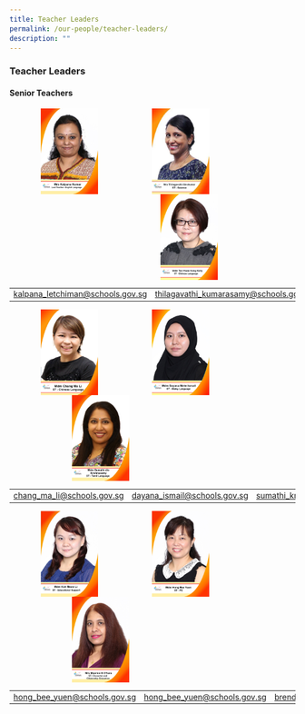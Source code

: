 ```yaml
---
title: Teacher Leaders
permalink: /our-people/teacher-leaders/
description: ""
---
```



### **Teacher Leaders**
#### **Senior Teachers**

<img src="/images/tcherldr1.jpg" style="width:20%;margin-left:55px;" align = "left">
<img src="/images/tcherldr2.jpg" style="width:20%;margin-left:95px;" align = "left">
<img src="/images/tcherldr3.jpg" style="width:20%;margin-left:110px;" align = "left">

<br clear="left">

|  |  |  |
|:---:|:---:|:---:|
| [kalpana\_letchiman@schools.gov.sg](mailto:kalpana_letchiman@schools.gov.sg) | [thilagavathi\_kumarasamy@schools.gov.sg](mailto:thilagavathi_kumarasamy@schools.gov.sg) | [teo\_hwee\_keng@schools.gov.sg](mailto:teo_hwee_keng@schools.gov.sg) |

<img src="/images/tcherldr4.jpg" style="width:20%;margin-left:55px;" align = "left">
<img src="/images/tcherldr5.jpg" style="width:20%;margin-left:95px;" align = "left">
<img src="/images/tcherldr6.jpg" style="width:20%;margin-left:110px;" align = "left">

<br clear="left">

|  |  |  |
|:---:|:---:|:---:|
| [chang\_ma\_li@schools.gov.sg](mailto:dayana_ismail@schools.gov.sg) | [dayana_ismail@schools.gov.sg](dayana_ismail@schools.gov.sg) | [sumathi_krishnasamy@schools.gov.sg](sumathi_krishnasamy@schools.gov.sg) |

<img src="/images/tcherldr7.jpg" style="width:20%;margin-left:55px;" align = "left">
<img src="/images/tcherldr8.jpg" style="width:20%;margin-left:95px;" align = "left">
<img src="/images/tcherldr9.jpg" style="width:20%;margin-left:110px;" align = "left">

<br clear="left">

|  |  |  |
|:---:|:---:|:---:|
| [hong_bee_yuen@schools.gov.sg](hong_bee_yuen@schools.gov.sg) | [hong_bee_yuen@schools.gov.sg](hong_bee_yuen@schools.gov.sg) | [brenda_joan_perera@schools.gov.sg](brenda_joan_perera@schools.gov.sg) |